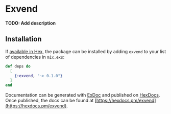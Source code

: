 # Exvend

**TODO: Add description**

## Installation

If [available in Hex](https://hex.pm/docs/publish), the package can be installed
by adding `exvend` to your list of dependencies in `mix.exs`:

```elixir
def deps do
  [
    {:exvend, "~> 0.1.0"}
  ]
end
```

Documentation can be generated with [ExDoc](https://github.com/elixir-lang/ex_doc)
and published on [HexDocs](https://hexdocs.pm). Once published, the docs can
be found at [https://hexdocs.pm/exvend](https://hexdocs.pm/exvend).

